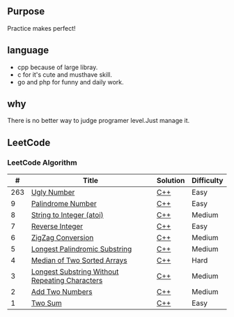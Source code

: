 ## Purpose
Practice makes perfect!

## language
* cpp because of  large libray.
* c  for it's cute and musthave skill.
* go and php for funny and daily work.

## why
There is no better way to judge programer level.Just manage it.


## LeetCode

### LeetCode Algorithm

| # | Title | Solution | Difficulty |
|---| ----- | -------- | ---------- |
|263|[Ugly Number](https://leetcode.com/problems/ugly-number/)| [C++](./cpp/0263/ugly-number.cpp)|Easy|
|9|[Palindrome Number](https://leetcode.com/problems/palindrome-number/)| [C++](./cpp/0009/palindrome-number.cpp)|Easy|
|8|[String to Integer (atoi)](https://leetcode.com/problems/string-to-integer-atoi/)| [C++](./cpp/0008/string-to-integer-atoi.cpp)|Medium|
|7|[Reverse Integer](https://leetcode.com/problems/reverse-integer/)| [C++](./cpp/0007/reverse-integer.cpp)|Easy|
|6|[ZigZag Conversion](https://leetcode.com/problems/zigzag-conversion/)| [C++](./cpp/0006/zigzag-conversion.cpp)|Medium|
|5|[Longest Palindromic Substring](https://leetcode.com/problems/longest-palindromic-substring/)| [C++](./cpp/0005/longest-palindromic-substring.cpp)|Medium|
|4|[Median of Two Sorted Arrays](https://leetcode.com/problems/median-of-two-sorted-arrays/)| [C++](./cpp/0004/median-of-two-sorted-arrays.cpp)|Hard|
|3|[Longest Substring Without Repeating Characters](https://leetcode.com/problems/longest-substring-without-repeating-characters/)| [C++](./cpp/0003/longest-substring-without-repeating-characters.cpp)|Medium|
|2|[Add Two Numbers](https://leetcode.com/problems/add-two-numbers/)| [C++](./cpp/0002/add-two-numbers.cpp)|Medium|
|1|[Two Sum](https://leetcode.com/problems/two-sum/)| [C++](./cpp/0001/two-sum.cpp) |Easy|

